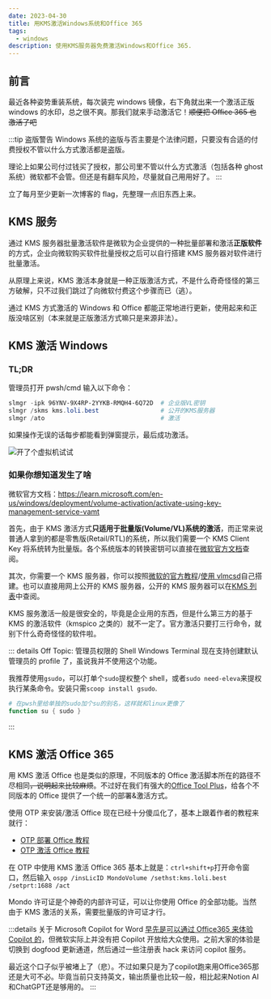 ```yaml
---
date: 2023-04-30
title: 用KMS激活Windows系统和Office 365
tags:
  - windows
description: 使用KMS服务器免费激活Windows和Office 365.
---
```


## 前言

最近各种姿势重装系统，每次装完 windows 镜像，右下角就出来一个激活正版 windows 的水印，总之很不爽。那我们就来手动激活它！<del>顺便把 Office 365 也激活了吧</del>

:::tip 盗版警告
Windows 系统的盗版与否主要是个法律问题，只要没有合适的付费授权不管以什么方式激活都是盗版。

理论上如果公司付过钱买了授权，那公司里不管以什么方式激活（包括各种 ghost 系统）微软都不会管。但还是有翻车风险，尽量就自己用用好了。
:::

<Shade>立了每月至少更新一次博客的 flag，先整理一点旧东西上来。</Shade>

## KMS 服务

通过 KMS 服务器批量激活软件是微软为企业提供的一种批量部署和激活**正版软件**的方式，企业向微软购买软件批量授权之后可以自行搭建 KMS 服务器对软件进行批量激活。

从原理上来说，KMS 激活本身就是一种正版激活方式，不是什么奇奇怪怪的第三方破解，只不过我们跳过了向微软付费这个步骤而已（逃）。

通过 KMS 方式激活的 Windows 和 Office 都能正常地进行更新，使用起来和正版没啥区别（本来就是正版激活方式嘛<Shade>只是来源非法</Shade>）。

## KMS 激活 Windows

### TL;DR

管理员打开 pwsh/cmd 输入以下命令：

```powershell
slmgr -ipk 96YNV-9X4RP-2YYKB-RMQH4-6Q72D  # 企业版VL密钥
slmgr /skms kms.loli.best                 # 公开的KMS服务器
slmgr /ato                                # 激活
```

如果操作无误的话每步都能看到弹窗提示，最后成功激活。

![开了个虚拟机试试](https://s2.loli.net/2023/05/01/TK1jMJ4Fy5XlgBL.png)

### 如果你想知道发生了啥

微软官方文档：https://learn.microsoft.com/en-us/windows/deployment/volume-activation/activate-using-key-management-service-vamt

首先，由于 KMS 激活方式**只适用于批量版(Volume/VL)系统的激活**，而正常来说普通人拿到的都是零售版(Retail/RTL)的系统，所以我们需要一个 KMS Client Key 将系统转为批量版。各个系统版本的转换密钥可以直接在[微软官方文档](https://learn.microsoft.com/en-us/windows-server/get-started/kms-client-activation-keys)查阅。

其次，你需要一个 KMS 服务器，你可以按照[微软的官方教程](https://learn.microsoft.com/en-us/windows-server/get-started/kms-create-host)/[使用 vlmcsd](https://github.com/Wind4/vlmcsd)自己搭建。也可以直接用网上公开的 KMS 服务器，公开的 KMS 服务器可以在[KMS 列表](https://www.coolhub.top/tech-articles/kms_list.html)中查阅。

KMS 服务激活一般是很安全的，毕竟是企业用的东西，但是什么第三方的基于 KMS 的激活软件（kmspico 之类的）就不一定了。官方激活只要打三行命令，就别下什么奇奇怪怪的软件啦。

::: details Off Topic: 管理员权限的 Shell
Windows Terminal 现在支持创建默认管理员的 profile 了，虽说我并不使用这个功能。

我推荐使用`gsudo`，可以打单个`sudo`提权整个 shell，或者`sudo need-eleva`来提权执行某条命令。安装只需`scoop install gsudo`.

```powershell
# 在pwsh里给单独的sudo加个su的别名，这样就和linux更像了
function su { sudo }
```

:::

## KMS 激活 Office 365

用 KMS 激活 Office 也是类似的原理，不同版本的 Office 激活脚本所在的路径不尽相同<del>，说明起来比较麻烦</del>。不过好在我们有强大的[Office Tool Plus](https://otp.landian.vip/zh-cn/)，给各个不同版本的 Office 提供了一个统一的部署&激活方式。

使用 OTP 来安装/激活 Office 现在已经十分傻瓜化了，基本上跟着作者的教程来就行：

- [OTP 部署 Office 教程](https://www.coolhub.top/archives/11)
- [OTP 激活 Office 教程](https://www.coolhub.top/archives/14)

在 OTP 中使用 KMS 激活 Office 365 基本上就是：`ctrl+shift+p`打开命令窗口，然后输入
`ospp /insLicID MondoVolume /sethst:kms.loli.best /setprt:1688 /act`

Mondo 许可证是个神奇的内部许可证，可以让你使用 Office 的全部功能。当然由于 KMS 激活的关系，需要批量版的许可证才行。

:::details 关于 Microsoft Copilot for Word
[早先是可以通过 Office365 来体验 Copilot 的](https://www.coolhub.top/archives/235)，但微软实际上并没有把 Copilot 开放给大众使用。之前大家的体验是切换到 dogfood 更新通道，然后通过一些注册表 hack 来访问 copilot 服务。

最近这个口子似乎被堵上了（悲）。不过如果只是为了copilot跑来用Office365那还是大可不必。毕竟当前只支持英文，输出质量也比较一般，相比起来Notion AI和ChatGPT还是够用的。
:::
